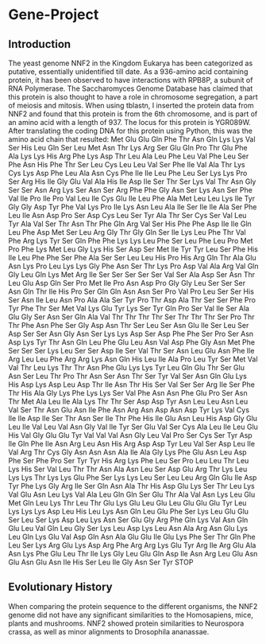 # Gene-Project
## Introduction
The yeast genome NNF2 in the Kingdom Eukarya has been categorized as putative, essentially unidentified till date. As a 936-amino acid containing protein, it has been observed to have interactions with RPB8P, a subunit of RNA Polymerase. The Saccharomyces Genome Database has claimed that this protein is also thought to have a role in chromosome segregation, a part of meiosis and mitosis. 
When using tblastn, I inserted the protein data from NNF2 and found that this protein is from the 6th chromosome, and is part of an amino acid with a length of 937. The locus for this protein is YGR089W. 
After translating the coding DNA for this protein using Python, this was the amino acid chain that resulted:
Met
Glu
Glu
Gln
Phe
Thr
Asn
Gln
Lys
Lys
Val
Ser
His
Leu
Gln
Ser
Leu
Met
Asn
Thr
Lys
Arg
Ser
Glu
Gln
Pro
Thr
Glu
Phe
Ala
Lys
Lys
His
Arg
Phe
Lys
Asp
Thr
Leu
Ala
Leu
Phe
Leu
Val
Phe
Leu
Ser
Phe
Asn
His
Phe
Thr
Ser
Leu
Cys
Leu
Leu
Val
Ser
Phe
Ile
Val
Ala
Thr
Lys
Cys
Lys
Asp
Phe
Leu
Ala
Asn
Cys
Phe
Ile
Ile
Leu
Phe
Leu
Ser
Lys
Lys
Pro
Ser
Arg
His
Ile
Gly
Glu
Val
Ala
His
Ile
Asp
Ile
Ser
Thr
Ser
Lys
Val
Thr
Asn
Gly
Ser
Ser
Asn
Arg
Lys
Ser
Asn
Ser
Arg
Phe
Phe
Gly
Asn
Ser
Lys
Asn
Ser
Phe
Val
Ile
Pro
Ile
Pro
Val
Leu
Ile
Cys
Glu
Ile
Leu
Phe
Ala
Met
Leu
Leu
Lys
Ile
Tyr
Gly
Gly
Asp
Tyr
Phe
Val
Lys
Pro
Ile
Lys
Asn
Leu
Ala
Ile
Ser
Ile
Ile
Ala
Ser
Phe
Leu
Ile
Asn
Asp
Pro
Ser
Asp
Cys
Leu
Ser
Tyr
Ala
Thr
Ser
Cys
Ser
Val
Leu
Tyr
Ala
Val
Ser
Thr
Asn
Thr
Phe
Gln
Arg
Val
Ser
His
Phe
Phe
Asp
Ile
Ile
Gln
Leu
Phe
Asp
Met
Ser
Leu
Arg
Gly
Thr
Gly
Gln
Ser
Ile
Lys
Leu
Phe
Thr
Val
Phe
Arg
Lys
Tyr
Ser
Gln
Phe
Phe
Lys
Lys
Leu
Phe
Ser
Leu
Phe
Leu
Pro
Met
Pro
Phe
Lys
Met
Leu
Gly
Lys
His
Ser
Asp
Ser
Met
Ile
Tyr
Tyr
Leu
Ser
Phe
His
Ile
Leu
Phe
Phe
Ser
Phe
Ala
Ser
Ser
Leu
Leu
His
Pro
His
Arg
Gln
Thr
Ala
Glu
Asn
Lys
Pro
Leu
Lys
Lys
Gly
Phe
Asn
Ser
Thr
Lys
Pro
Asp
Val
Ala
Arg
Val
Gln
Gly
Leu
Gln
Lys
Met
Arg
Ile
Ser
Ser
Ser
Ser
Ser
Val
Ser
Ala
Asp
Ser
Asn
Thr
Leu
Glu
Asp
Gln
Ser
Pro
Met
Ile
Pro
Asn
Asp
Pro
Gly
Gly
Leu
Ser
Ser
Ser
Asn
Gln
Thr
Ile
His
Pro
Ser
Gln
Gln
Asn
Asn
Ser
Pro
Val
Pro
Leu
Ser
Ser
His
Ser
Asn
Ile
Leu
Asn
Pro
Ala
Ala
Ser
Tyr
Pro
Thr
Asp
Ala
Thr
Ser
Ser
Phe
Pro
Tyr
Phe
Thr
Ser
Met
Val
Lys
Glu
Tyr
Lys
Ser
Tyr
Gln
Pro
Ser
Val
Ile
Ser
Ala
Glu
Gly
Ser
Asn
Ser
Gln
Ala
Val
Thr
Thr
Thr
Thr
Ser
Thr
Thr
Thr
Ser
Pro
Thr
Thr
Phe
Asn
Phe
Ser
Gly
Asp
Asn
Thr
Ser
Leu
Ser
Asn
Glu
Ile
Ser
Leu
Ser
Asp
Ser
Ser
Asn
Gly
Asn
Ser
Lys
Lys
Asp
Ser
Asp
Phe
Phe
Ser
Pro
Ser
Asn
Asp
Lys
Tyr
Thr
Asn
Gln
Leu
Phe
Glu
Leu
Asn
Val
Asp
Phe
Gly
Asn
Met
Phe
Ser
Ser
Ser
Lys
Leu
Ser
Ser
Asp
Ile
Ser
Val
Thr
Ser
Asn
Leu
Glu
Asn
Phe
Ile
Arg
Leu
Leu
Phe
Arg
Arg
Lys
Asn
Gln
His
Leu
Ile
Ala
Pro
Leu
Tyr
Ser
Met
Val
Val
Thr
Leu
Lys
Thr
Thr
Asn
Phe
Glu
Lys
Lys
Tyr
Leu
Gln
Glu
Thr
Ser
Glu
Asn
Ser
Leu
Thr
Pro
Thr
Asn
Ser
Asn
Thr
Ser
Tyr
Val
Ser
Asn
Gln
Glu
Lys
His
Asp
Lys
Asp
Leu
Asp
Thr
Ile
Asn
Thr
His
Ser
Val
Ser
Ser
Arg
Ile
Ser
Phe
Thr
His
Ala
Gly
Lys
Phe
Lys
Lys
Ser
Val
Phe
Asn
Asn
Phe
Glu
Pro
Ser
Asn
Thr
Met
Ala
Leu
Ile
Ala
Lys
Thr
Thr
Ser
Asp
Asp
Tyr
Asn
Leu
Leu
Asn
Leu
Val
Ser
Thr
Asn
Glu
Asn
Ile
Phe
Asn
Arg
Asn
Asp
Asn
Asp
Tyr
Lys
Val
Cys
Ile
Ile
Asp
Ile
Ser
Thr
Asn
Ser
Ile
Thr
Phe
His
Ile
Glu
Asn
Leu
His
Asp
Gly
Glu
Leu
Ile
Val
Leu
Val
Asn
Gly
Val
Ile
Tyr
Ser
Glu
Val
Ser
Cys
Ala
Leu
Ile
Leu
Glu
His
Val
Gly
Glu
Glu
Tyr
Val
Val
Val
Asn
Gly
Leu
Val
Pro
Ser
Cys
Ser
Tyr
Asp
Ile
Gln
Phe
Ile
Asn
Arg
Leu
Asn
His
Arg
Asp
Asp
Tyr
Leu
Val
Ser
Asp
Leu
Ile
Val
Arg
Thr
Cys
Gly
Asn
Asn
Asn
Ala
Ile
Ala
Gly
Lys
Phe
Glu
Asn
Leu
Asp
Phe
Ser
Phe
Pro
Ser
Tyr
Tyr
His
Arg
Lys
Phe
Leu
Ser
Pro
Leu
Leu
Thr
Leu
Lys
His
Ser
Val
Leu
Thr
Thr
Asn
Ala
Asn
Leu
Ser
Asp
Glu
Arg
Thr
Lys
Leu
Lys
Lys
Thr
Lys
Lys
Glu
Phe
Ser
Lys
Lys
Leu
Ser
Leu
Leu
Arg
Gln
Glu
Ile
Asp
Tyr
Phe
Lys
Gly
Arg
Ile
Ser
Gln
Asn
Ala
Thr
His
Asp
Glu
Lys
Ser
Thr
Leu
Lys
Val
Glu
Asn
Leu
Lys
Val
Ala
Leu
Gln
Gln
Ser
Glu
Thr
Ala
Val
Asn
Lys
Leu
Glu
Met
Gln
Leu
Lys
Thr
Leu
Thr
Glu
Lys
Glu
Leu
Glu
Leu
Glu
Glu
Glu
Tyr
Leu
Lys
Lys
Lys
Asp
Leu
His
Leu
Lys
Asn
Gln
Leu
Glu
Phe
Ser
Lys
Leu
Glu
Glu
Ser
Leu
Ser
Lys
Asp
Leu
Lys
Asn
Ser
Glu
Gly
Arg
Phe
Gln
Lys
Val
Asn
Gln
Glu
Leu
Val
Gln
Leu
Gly
Ser
Lys
Leu
Asp
Lys
Leu
Asn
Ala
Arg
Asn
Glu
Lys
Leu
Gln
Lys
Glu
Val
Asp
Gln
Asn
Ala
Glu
Glu
Ile
Glu
Lys
Phe
Ser
Thr
Gln
Phe
Leu
Ser
Lys
Arg
Glu
Lys
Asp
Arg
Phe
Arg
Arg
Lys
Glu
Tyr
Arg
Ile
Arg
Glu
Ala
Asn
Lys
Phe
Glu
Leu
Thr
Ile
Lys
Gly
Leu
Glu
Gln
Asp
Ile
Asn
Arg
Leu
Glu
Asn
Glu
Asn
Glu
Asn
Ile
His
Ser
Leu
Ile
Gly
Asn
Ser
Tyr
STOP

## Evolutionary History 
When comparing the protein sequence to the different organisms, the NNF2 genome did not have any significant similarities to the Homosapiens, mice, plants and mushrooms. 
NNF2 showed protein similarities to Neurospora crassa, as well as minor alignments to Drosophila ananassae. 


